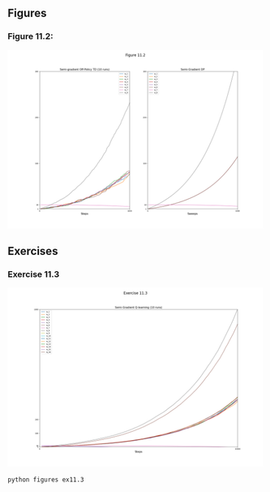 ## Figures

### Figure 11.2:

![fig11.2.png](plots/fig11.2.png)


## Exercises

### Exercise 11.3

![ex11.3.png](plots/ex11.3.png)

```bash
python figures ex11.3
```

